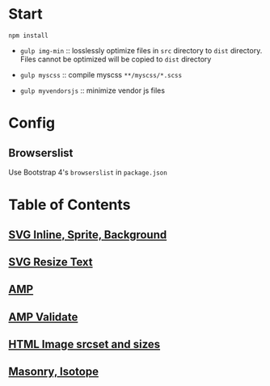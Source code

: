 # Start
`npm install`

- `gulp img-min` :: losslessly optimize files in `src` directory to `dist` directory. Files cannot be optimized will be copied to `dist` directory

- `gulp myscss` :: compile myscss `**/myscss/*.scss`
- `gulp myvendorsjs` :: minimize vendor js files

# Config
## Browserslist
Use Bootstrap 4's `browserslist` in `package.json` 

# Table of Contents
## [SVG Inline, Sprite, Background](https://rawgit.com/levonlee/cssSandbox/master/svg/index.html)
## [SVG Resize Text](https://rawgit.com/levonlee/cssSandbox/master/svg/svg-text.html)
## [AMP](https://rawgit.com/levonlee/cssSandbox/master/amp/index.html)
## [AMP Validate](https://rawgit.com/levonlee/cssSandbox/master/amp/index.html#development=1)
## [HTML Image srcset and sizes](https://raw.githack.com/levonlee/cssSandbox/master/hover/img-srcset-sizes.html)
## [Masonry, Isotope](https://raw.githack.com/levonlee/cssSandbox/master/isotope/index.html)
